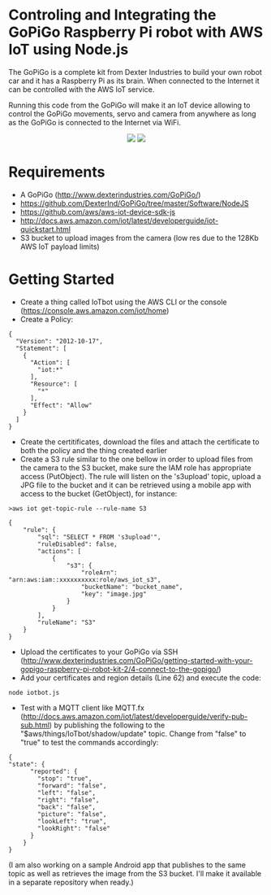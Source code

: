 
# Controling and Integrating the GoPiGo Raspberry Pi robot with AWS IoT using Node.js

The GoPiGo is a complete kit from Dexter Industries to build your own robot car and it has a Raspberry Pi as its brain. When connected to the Internet it can be controlled with the AWS IoT service.

Running this code from the GoPiGo will make it an IoT device allowing to control the GoPiGo movements, servo and camera from anywhere as long as the GoPiGo is connected to the Internet via WiFi.

<p align="center">
  <img src="https://media.amazonwebservices.com/blog/2015/deck_compute_chip_300_1.png"  />
  <img src="https://raw.githubusercontent.com/DexterInd/GoPiGo/master/GoPiGo_Chassis-300.jpg" />
</p>

# Requirements

* A GoPiGo (http://www.dexterindustries.com/GoPiGo/)
* https://github.com/DexterInd/GoPiGo/tree/master/Software/NodeJS
* https://github.com/aws/aws-iot-device-sdk-js 
* http://docs.aws.amazon.com/iot/latest/developerguide/iot-quickstart.html
* S3 bucket to upload images from the camera (low res due to the 128Kb AWS IoT payload limits)

# Getting Started

* Create a thing called IoTbot using the AWS CLI or the console (https://console.aws.amazon.com/iot/home)
* Create a Policy:
```
{
  "Version": "2012-10-17",
  "Statement": [
    {
      "Action": [
        "iot:*"
      ],
      "Resource": [
        "*"
      ],
      "Effect": "Allow"
    }
  ]
}
```
* Create the certitificates, download the files and attach the certificate to both the policy and the thing created earlier
* Create a S3 rule similar to the one bellow in order to upload files from the camera to the S3 bucket, make sure the IAM role has appropriate access (PutObject). The rule will listen on the 's3upload' topic, upload a JPG file to the bucket and it can be retrieved using a mobile app with access to the bucket (GetObject), for instance:
```
>aws iot get-topic-rule --rule-name S3 

{
    "rule": {
        "sql": "SELECT * FROM 's3upload'",
        "ruleDisabled": false,
        "actions": [
            {
                "s3": {
                    "roleArn": "arn:aws:iam::xxxxxxxxxx:role/aws_iot_s3",
                    "bucketName": "bucket_name",
                    "key": "image.jpg"
                }
            }
        ],
        "ruleName": "S3"
    }
} 
```
* Upload the certificates to your GoPiGo via SSH (http://www.dexterindustries.com/GoPiGo/getting-started-with-your-gopigo-raspberry-pi-robot-kit-2/4-connect-to-the-gopigo/)
* Add your certificates and region details (Line 62) and execute the code:
```
node iotbot.js
```
* Test with a MQTT client like MQTT.fx (http://docs.aws.amazon.com/iot/latest/developerguide/verify-pub-sub.html) by publishing the following to the "$aws/things/IoTbot/shadow/update" topic. Change from "false" to "true" to test the commands accordingly:

```
{
"state": {
      "reported": {
        "stop": "true",
        "forward": "false",
        "left": "false",
        "right": "false",
        "back": "false",
        "picture": "false",
        "lookLeft": "true",
        "lookRight": "false"
      }
    }
}
```

(I am also working on a sample Android app that publishes to the same topic as well as retrieves the image from the S3 bucket. I'll make it available in a separate repository when ready.)
